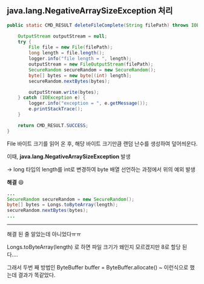 ## **java.lang.NegativeArraySizeException**  처리

```java
public static CMD_RESULT deleteFileComplete(String filePath) throws IOException {

	OutputStream outputStream = null;
	try {
		File file = new File(filePath);
		long length = file.length();
		logger.info("file length = ", length);
		outputStream = new FileOutputStream(filePath);
		SecureRandom secureRandom = new SecureRandom();
		byte[] bytes = new byte[(int) length];
		secureRandom.nextBytes(bytes);

		outputStream.write(bytes);
	} catch (IOException e) {
		logger.info("exception = ", e.getMessage());
		e.printStackTrace();
	}

	return CMD_RESULT.SUCCESS;
}
```

File 바이트 크기를 읽어 온 후, 해당 바이트 크기만큼 랜덤 난수를 생성하여 덮어씌운다.



이때, **java.lang.NegativeArraySizeException** 발생

-> long 타입의 length를 int로 변경하여 byte 배열 선언하는 과정에서 위의 예외 발생



**해결** :smile:

```java
...
SecureRandom secureRandom = new SecureRandom();
byte[] bytes = Longs.toByteArray(length);
secureRandom.nextBytes(bytes);
...
```



----

해결 된 줄 알았는데 아니었다ㅠㅠ

Longs.toByteArray(length) 로 하면 파일 크기가 왜인지 모르겠지만 8로 할당 된다....

그래서 두번 째 방법인 ByteBuffer buffer = ByteBuffer.allocate() ~ 이런식으로 했는데 결과가 똑같았다.

